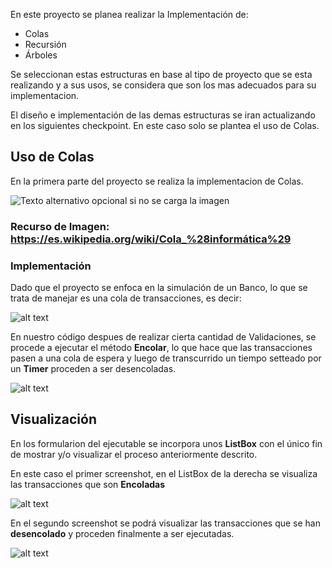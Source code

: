 En este proyecto se planea realizar la Implementación de:

* Colas
* Recursión
* Árboles

Se seleccionan estas estructuras en base al tipo de proyecto que se esta realizando y a sus usos, se considera que son los mas adecuados para su implementacion.

El diseño e implementación de las demas estructuras se iran actualizando en los siguientes checkpoint.
En este caso solo se plantea el uso de Colas.

## Uso de Colas
En la primera parte del proyecto se realiza la implementacion de Colas.



![Texto alternativo opcional si no se carga la imagen](https://upload.wikimedia.org/wikipedia/commons/b/bb/Cola.svg)

### Recurso de Imagen: https://es.wikipedia.org/wiki/Cola_%28informática%29


### Implementación

Dado que el proyecto se enfoca en la simulación de un Banco, lo que se trata de manejar es una cola de transacciones, es decir:

![alt text](image-1.png)


En nuestro código despues de realizar cierta cantidad de Validaciones, se procede a ejecutar el método **Encolar**, lo que hace que las transacciones pasen a una cola de espera y luego de transcurrido un tiempo setteado por un **Timer** proceden a ser desencoladas.


![alt text](image-2.png)

## Visualización

En los formularion del ejecutable se incorpora unos **ListBox** con el único fin de mostrar y/o visualizar el proceso anteriormente descrito.

En este caso el primer screenshot, en el ListBox de la derecha se visualiza las transacciones que son **Encoladas**


![alt text](image-3.png)

En el segundo screenshot se podrá visualizar las transacciones que se han **desencolado** y proceden finalmente a ser ejecutadas.

![alt text](image-4.png)